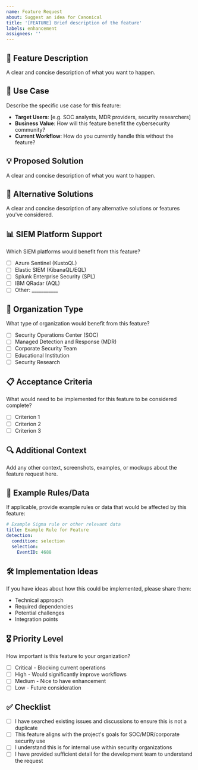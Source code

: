 ```yaml
---
name: Feature Request
about: Suggest an idea for Canonical
title: '[FEATURE] Brief description of the feature'
labels: enhancement
assignees: ''
---
```


## 🚀 Feature Description
A clear and concise description of what you want to happen.

## 🎯 Use Case
Describe the specific use case for this feature:
- **Target Users**: [e.g. SOC analysts, MDR providers, security researchers]
- **Business Value**: How will this feature benefit the cybersecurity community?
- **Current Workflow**: How do you currently handle this without the feature?

## 💡 Proposed Solution
A clear and concise description of what you want to happen.

## 🔄 Alternative Solutions
A clear and concise description of any alternative solutions or features you've considered.

## 📊 SIEM Platform Support
Which SIEM platforms would benefit from this feature?
- [ ] Azure Sentinel (KustoQL)
- [ ] Elastic SIEM (KibanaQL/EQL)
- [ ] Splunk Enterprise Security (SPL)
- [ ] IBM QRadar (AQL)
- [ ] Other: ___________

## 🏢 Organization Type
What type of organization would benefit from this feature?
- [ ] Security Operations Center (SOC)
- [ ] Managed Detection and Response (MDR)
- [ ] Corporate Security Team
- [ ] Educational Institution
- [ ] Security Research

## 📋 Acceptance Criteria
What would need to be implemented for this feature to be considered complete?
- [ ] Criterion 1
- [ ] Criterion 2
- [ ] Criterion 3

## 🔍 Additional Context
Add any other context, screenshots, examples, or mockups about the feature request here.

## 📄 Example Rules/Data
If applicable, provide example rules or data that would be affected by this feature:
```yaml
# Example Sigma rule or other relevant data
title: Example Rule for Feature
detection:
  condition: selection
  selection:
    EventID: 4688
```

## 🛠️ Implementation Ideas
If you have ideas about how this could be implemented, please share them:
- Technical approach
- Required dependencies
- Potential challenges
- Integration points

## 🎖️ Priority Level
How important is this feature to your organization?
- [ ] Critical - Blocking current operations
- [ ] High - Would significantly improve workflows
- [ ] Medium - Nice to have enhancement
- [ ] Low - Future consideration

## ✅ Checklist
- [ ] I have searched existing issues and discussions to ensure this is not a duplicate
- [ ] This feature aligns with the project's goals for SOC/MDR/corporate security use
- [ ] I understand this is for internal use within security organizations
- [ ] I have provided sufficient detail for the development team to understand the request 